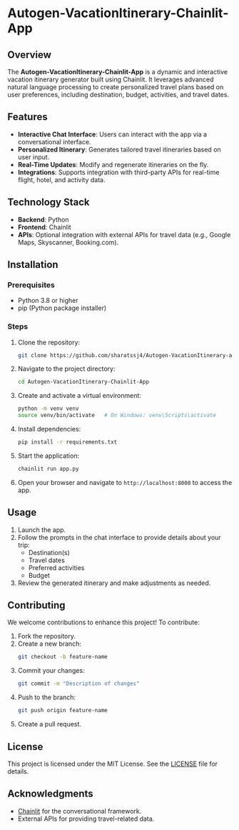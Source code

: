 # Autogen-VacationItinerary-Chainlit-App

## Overview
The **Autogen-VacationItinerary-Chainlit-App** is a dynamic and interactive vacation itinerary generator built using Chainlit. It leverages advanced natural language processing to create personalized travel plans based on user preferences, including destination, budget, activities, and travel dates.

## Features
- **Interactive Chat Interface**: Users can interact with the app via a conversational interface.
- **Personalized Itinerary**: Generates tailored travel itineraries based on user input.
- **Real-Time Updates**: Modify and regenerate itineraries on the fly.
- **Integrations**: Supports integration with third-party APIs for real-time flight, hotel, and activity data.

## Technology Stack
- **Backend**: Python
- **Frontend**: Chainlit
- **APIs**: Optional integration with external APIs for travel data (e.g., Google Maps, Skyscanner, Booking.com).

## Installation

### Prerequisites
- Python 3.8 or higher
- pip (Python package installer)

### Steps
1. Clone the repository:
   ```bash
   git clone https://github.com/sharatssj4/Autogen-VacationItinerary-app.git
   ```
2. Navigate to the project directory:
   ```bash
   cd Autogen-VacationItinerary-Chainlit-App
   ```
3. Create and activate a virtual environment:
   ```bash
   python -m venv venv
   source venv/bin/activate   # On Windows: venv\Scripts\activate
   ```
4. Install dependencies:
   ```bash
   pip install -r requirements.txt
   ```
5. Start the application:
   ```bash
   chainlit run app.py
   ```
6. Open your browser and navigate to `http://localhost:8000` to access the app.

## Usage
1. Launch the app.
2. Follow the prompts in the chat interface to provide details about your trip:
   - Destination(s)
   - Travel dates
   - Preferred activities
   - Budget
3. Review the generated itinerary and make adjustments as needed.

## Contributing
We welcome contributions to enhance this project! To contribute:
1. Fork the repository.
2. Create a new branch:
   ```bash
   git checkout -b feature-name
   ```
3. Commit your changes:
   ```bash
   git commit -m "Description of changes"
   ```
4. Push to the branch:
   ```bash
   git push origin feature-name
   ```
5. Create a pull request.

## License
This project is licensed under the MIT License. See the [LICENSE](LICENSE) file for details.

## Acknowledgments
- [Chainlit](https://chainlit.io/) for the conversational framework.
- External APIs for providing travel-related data.


